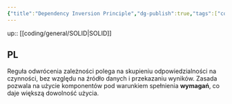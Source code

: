 ```yaml
---
{"title":"Dependency Inversion Principle","dg-publish":true,"tags":["coding/SOLID"],"language":"pl","permalink":"/coding/general/dependency-inversion-principle/","dgPassFrontmatter":true}
---
```


up:: [[coding/general/SOLID\|SOLID]]

## PL

Reguła odwrócenia zależności polega na skupieniu odpowiedzialności na czynności, bez względu na źródło danych i przekazaniu wyników. Zasada pozwala na użycie komponentów pod warunkiem spełnienia **wymagań**, co daje większą dowolność użycia.